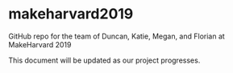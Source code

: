 # makeharvard2019
GitHub repo for the team of Duncan, Katie, Megan, and Florian at MakeHarvard 2019

This document will be updated as our project progresses.
